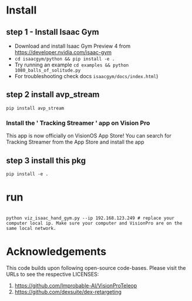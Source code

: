 
# Install 


## step 1 -  Install Isaac Gym

   - Download and install Isaac Gym Preview 4 from https://developer.nvidia.com/isaac-gym
   - `cd isaacgym/python && pip install -e .`
   - Try running an example `cd examples && python 1080_balls_of_solitude.py`
   - For troubleshooting check docs `isaacgym/docs/index.html`)
## step 2 install avp_stream


```
pip install avp_stream
```
### Install the ' Tracking Streamer ' app on Vision Pro

This app is now officially on VisionOS App Store! You can search for Tracking Streamer from the App Store and install the app

 ## step 3 install this pkg

 ```
pip install -e .
```

# run


```

python viz_isaac_hand_gym.py --ip 192.168.123.249 # replace your computer local ip. Make sure your computer and VisionPro are on the same local network.

```

# Acknowledgements
This code builds upon following open-source code-bases. Please visit the URLs to see the respective LICENSES:

1. https://github.com/Improbable-AI/VisionProTeleop
2. https://github.com/dexsuite/dex-retargeting
